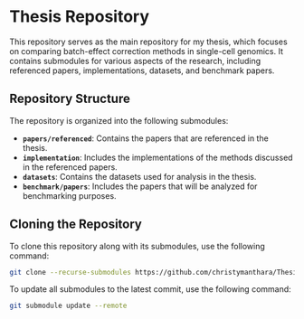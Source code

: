 # Thesis Repository

This repository serves as the main repository for my thesis, which focuses on comparing batch-effect correction methods in single-cell genomics. It contains submodules for various aspects of the research, including referenced papers, implementations, datasets, and benchmark papers.

## Repository Structure

The repository is organized into the following submodules:

- **`papers/referenced`**: Contains the papers that are referenced in the thesis.
- **`implementation`**: Includes the implementations of the methods discussed in the referenced papers.
- **`datasets`**: Contains the datasets used for analysis in the thesis.
- **`benchmark/papers`**: Includes the papers that will be analyzed for benchmarking purposes.

## Cloning the Repository

To clone this repository along with its submodules, use the following command:

```bash
git clone --recurse-submodules https://github.com/christymanthara/Thesis.git
```

To update all submodules to the latest commit, use the following command:

```bash
git submodule update --remote
```

